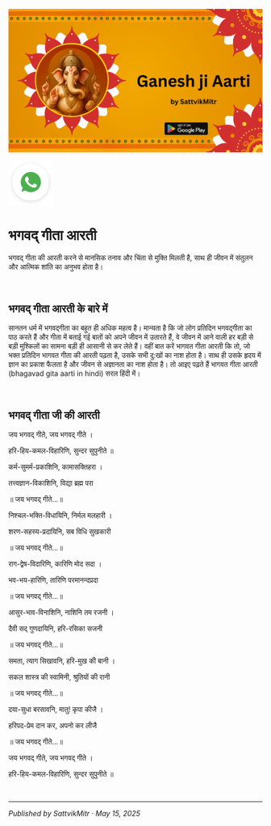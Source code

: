 <!-- Banner SVG -->
![Banner](https://raw.githubusercontent.com/anandwana001/content-repo/refs/heads/main/aarti/ganesh/ganesh_ji_aarti_banner.png)

<!-- Share & WhatsApp icons as SVG -->
<a href="https://api.whatsapp.com/send?text=Check%20out%20this%20article%20in%20the%20Hanuman%20Chalisa%20app%3A%20https%3A%2F%2Fwww.sattvikmitr.com%2Farticles%3FcontentUrl%3Dhttps%253A%252F%252Fraw.githubusercontent.com%252Fanandwana001%252Fcontent-repo%252Frefs%252Fheads%252Fmain%252Faarti%252Fganesh%252Fbharat_mata_aarti_hindi.md%26title%3DGanesh%2520Aarti">
  <img src="https://raw.githubusercontent.com/anandwana001/content-repo/refs/heads/main/assets/ic_wtsapp_share_rounded.svg" alt="WhatsApp"/>
</a>

<br>

# भगवद्‍ गीता आरती
भगवद्‍ गीता की आरती करने से मानसिक तनाव और चिंता से मुक्ति मिलती है, साथ ही जीवन में संतुलन और आत्मिक शांति का अनुभव होता है।

<br>

## भगवद्‍ गीता आरती के बारे में
सानतन धर्म में भगवद्गीता का बहुत ही अधिक महत्व है। मान्यता है कि जो लोग प्रतिदिन भगवद्गीता का पाठ करते हैं और गीता में बताई गई बातों को अपने जीवन में उतारते हैं, वे जीवन में आने वाली हर बड़ी से बड़ी मुश्किलों का सामना बड़ी ही आसानी से कर लेते हैं। वहीं बात करें भागवत गीता आरती कि तो, जो भक्त प्रतिदिन भागवत गीता की आरती पढ़ता है, उसके सभी दु:खों का नाश होता है। साथ ही उसके हृदय में ज्ञान का प्रकाश फैलता है और जीवन से अज्ञानता का नाश होता है। तो आइए पढ़ते हैं भागवत गीता आरती (bhagavad gita aarti in hindi) सरल हिंदी में।

<br>

## भगवद्‍ गीता जी की आरती
जय भगवद् गीते, जय भगवद् गीते ।

हरि-हिय-कमल-विहारिणि, सुन्दर सुपुनीते ॥

कर्म-सुमर्म-प्रकाशिनि, कामासक्तिहरा ।

तत्त्वज्ञान-विकाशिनि, विद्या ब्रह्म परा

॥ जय भगवद् गीते...॥

निश्चल-भक्ति-विधायिनि, निर्मल मलहारी ।

शरण-सहस्य-प्रदायिनि, सब विधि सुखकारी

॥ जय भगवद् गीते...॥

राग-द्वेष-विदारिणि, कारिणि मोद सदा ।

भव-भय-हारिणि, तारिणि परमानन्दप्रदा

॥ जय भगवद् गीते...॥

आसुर-भाव-विनाशिनि, नाशिनि तम रजनी ।

दैवी सद् गुणदायिनि, हरि-रसिका सजनी

॥ जय भगवद् गीते...॥

समता, त्याग सिखावनि, हरि-मुख की बानी ।

सकल शास्त्र की स्वामिनी, श्रुतियों की रानी

॥ जय भगवद् गीते...॥

दया-सुधा बरसावनि, मातु! कृपा कीजै ।

हरिपद-प्रेम दान कर, अपनो कर लीजै

॥ जय भगवद् गीते...॥

जय भगवद् गीते, जय भगवद् गीते ।

हरि-हिय-कमल-विहारिणि, सुन्दर सुपुनीते ॥



<br>

---

*Published by SattvikMitr · May 15, 2025*
